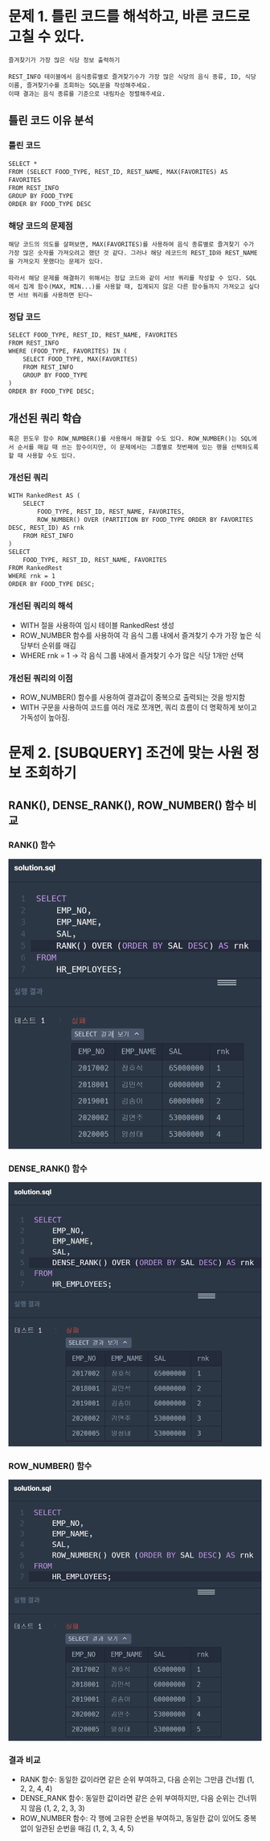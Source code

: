 # 문제 1. 틀린 코드를 해석하고, 바른 코드로 고칠 수 있다.

```
즐겨찾기가 가장 많은 식당 정보 출력하기

REST_INFO 테이블에서 음식종류별로 즐겨찾기수가 가장 많은 식당의 음식 종류, ID, 식당 이름, 즐겨찾기수를 조회하는 SQL문을 작성해주세요.
이때 결과는 음식 종류를 기준으로 내림차순 정렬해주세요.
```

## 틀린 코드 이유 분석
### 틀린 코드
```
SELECT *
FROM (SELECT FOOD_TYPE, REST_ID, REST_NAME, MAX(FAVORITES) AS FAVORITES
FROM REST_INFO
GROUP BY FOOD_TYPE
ORDER BY FOOD_TYPE DESC
```

### 해당 코드의 문제점
```
해당 코드의 의도를 살펴보면, MAX(FAVORITES)를 사용하여 음식 종류별로 즐겨찾기 수가 가장 많은 숫자를 가져오려고 했던 것 같다. 그러나 해당 레코드의 REST_ID와 REST_NAME을 가져오지 못했다는 문제가 있다.

따라서 해당 문제를 해결하기 위해서는 정답 코드와 같이 서브 쿼리를 작성할 수 있다. SQL에서 집계 함수(MAX, MIN...)를 사용할 때, 집계되지 않은 다른 함수들까지 가져오고 싶다면 서브 쿼리를 사용하면 된다~
```

### 정답 코드
```
SELECT FOOD_TYPE, REST_ID, REST_NAME, FAVORITES
FROM REST_INFO
WHERE (FOOD_TYPE, FAVORITES) IN (
    SELECT FOOD_TYPE, MAX(FAVORITES)    
    FROM REST_INFO
    GROUP BY FOOD_TYPE
) 
ORDER BY FOOD_TYPE DESC;
```
## 개선된 쿼리 학습
```
혹은 윈도우 함수 ROW_NUMBER()를 사용해서 해결할 수도 있다. ROW_NUMBER()는 SQL에서 순서를 매길 때 쓰는 함수이지만, 이 문제에서는 그룹별로 첫번째에 있는 행을 선택하도록 할 때 사용할 수도 있다.
```
### 개선된 쿼리
```
WITH RankedRest AS (
    SELECT 
        FOOD_TYPE, REST_ID, REST_NAME, FAVORITES,
        ROW_NUMBER() OVER (PARTITION BY FOOD_TYPE ORDER BY FAVORITES DESC, REST_ID) AS rnk
    FROM REST_INFO
)
SELECT 
    FOOD_TYPE, REST_ID, REST_NAME, FAVORITES
FROM RankedRest
WHERE rnk = 1
ORDER BY FOOD_TYPE DESC;
```
### 개선된 쿼리의 해석
- WITH 절을 사용하여 임시 테이블 RankedRest 생성
- ROW_NUMBER 함수를 사용하여 각 음식 그룹 내에서 즐겨찾기 수가 가장 높은 식당부터 순위를 매김
- WHERE rnk = 1 -> 각 음식 그룹 내에서 즐겨찾기 수가 많은 식당 1개만 선택

### 개선된 쿼리의 이점
- ROW_NUMBER() 함수를 사용하여 결과값이 중복으로 출력되는 것을 방지함
- WITH 구문을 사용하여 코드를 여러 개로 쪼개면, 쿼리 흐름이 더 명확하게 보이고 가독성이 높아짐.

# 문제 2. [SUBQUERY] 조건에 맞는 사원 정보 조회하기
## RANK(), DENSE_RANK(), ROW_NUMBER() 함수 비교
### RANK() 함수
![](https://github.com/bird-one-00/sql_til/blob/main/SQL/img/%EC%8A%A4%ED%81%AC%EB%A6%B0%EC%83%B7%202024-11-11%20022529.png)
### DENSE_RANK() 함수
![](https://github.com/bird-one-00/sql_til/blob/main/SQL/img/%EC%8A%A4%ED%81%AC%EB%A6%B0%EC%83%B7%202024-11-11%20022548.png)
### ROW_NUMBER() 함수
![](https://github.com/bird-one-00/sql_til/blob/main/SQL/img/%EC%8A%A4%ED%81%AC%EB%A6%B0%EC%83%B7%202024-11-11%20022615.png)
### 결과 비교
- RANK 함수: 동일한 값이라면 같은 순위 부여하고, 다음 순위는 그만큼 건너뜀 (1, 2, 2, 4, 4)
- DENSE_RANK 함수: 동일한 값이라면 같은 순위 부여하지만, 다음 순위는 건너뛰지 않음 (1, 2, 2, 3, 3)
- ROW_NUMBER 함수: 각 행에 고유한 순번을 부여하고, 동일한 값이 있어도 중복 없이 일관된 순번을 매김 (1, 2, 3, 4, 5)